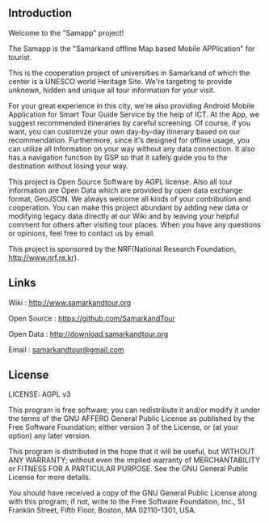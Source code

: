 ## Introduction

Welcome to the "Samapp" project!

The Samapp is the "Samarkand offline Map based Mobile APPlication" for tourist.

This is the cooperation project of universities in Samarkand of which the center is a UNESCO world Heritage Site. We're targeting to provide unknown, hidden and unique all tour information for your visit.

For your great experience in this city, we're also providing Android Mobile Application for Smart Tour Guide Service by the help of ICT. At the App, we suggest recommended itineraries by careful screening. Of course, if you want, you can customize your own day-by-day itinerary based on our recommendation. Furthermore, since it's designed for offline usage, you can utilize all information on your way without any data connection. It also has a navigation function by GSP so that it safely guide you to the destination without losing your way.

This project is Open Source Software by AGPL license. Also all tour information are Open Data which are provided by open data exchange format, GeoJSON. We always welcome all kinds of your contribution and cooperation. You can make this project abundant by adding new data or modifying legacy data directly at our Wiki and by leaving your helpful comment for others after visiting tour places. When you have any questions or opinions, feel free to contact us by email.

This project is sponsored by the NRF(National Research Foundation, http://www.nrf.re.kr).

## Links

Wiki : http://www.samarkandtour.org

Open Source : https://github.com/SamarkandTour

Open Data : http://download.samarkandtour.org

Email : samarkandtour@gmail.com

## License

LICENSE: AGPL v3

This program is free software; you can redistribute it and/or
modify it under the terms of the GNU AFFERO General Public License
as published by the Free Software Foundation; either version 3
of the License, or (at your option) any later version.

This program is distributed in the hope that it will be useful,
but WITHOUT ANY WARRANTY; without even the implied warranty of
MERCHANTABILITY or FITNESS FOR A PARTICULAR PURPOSE. See the
GNU General Public License for more details.

You should have received a copy of the GNU General Public License
along with this program; if not, write to the Free Software
Foundation, Inc., 51 Franklin Street, Fifth Floor, Boston, MA 02110-1301, USA.
